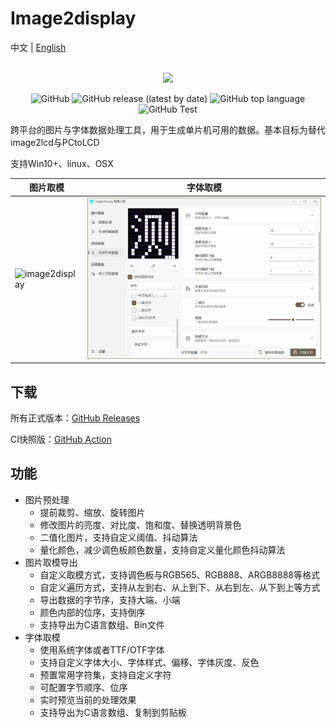 # Image2display

中文 | [English](./README_EN.md)

<p align="center">
    <br>
    <img src="./Image2Display/Image2Display/Assets/logo.svg" width="150"/>
    <br>
</p>
<p align="center">
    <img alt="GitHub" src="https://img.shields.io/github/license/chenxuuu/image2display">
    <img alt="GitHub release (latest by date)" src="https://img.shields.io/github/v/release/chenxuuu/image2display">
    <img alt="GitHub top language" src="https://img.shields.io/github/languages/top/chenxuuu/image2display">
    <img alt="GitHub Test" src="https://github.com/chenxuuu/image2display/actions/workflows/test.yml/badge.svg">
</p>

跨平台的图片与字体数据处理工具，用于生成单片机可用的数据。基本目标为替代image2lcd与PCtoLCD

支持Win10+、linux、OSX

| 图片取模 | 字体取模 |
|--------|--------|
| ![image2display](Assets/zh.gif) | ![font](Assets/font.png) |

## 下载

所有正式版本：[GitHub Releases](https://github.com/chenxuuu/image2display/releases/latest)

CI快照版：[GitHub Action](https://nightly.link/chenxuuu/image2display/workflows/build/master)

## 功能

- 图片预处理
  - 提前裁剪、缩放、旋转图片
  - 修改图片的亮度、对比度、饱和度、替换透明背景色
  - 二值化图片，支持自定义阈值、抖动算法
  - 量化颜色，减少调色板颜色数量，支持自定义量化颜色抖动算法
- 图片取模导出
  - 自定义取模方式，支持调色板与RGB565、RGB888、ARGB8888等格式
  - 自定义遍历方式，支持从左到右、从上到下、从右到左、从下到上等方式
  - 导出数据的字节序，支持大端、小端
  - 颜色内部的位序，支持倒序
  - 支持导出为C语言数组、Bin文件
- 字体取模
  - 使用系统字体或者TTF/OTF字体
  - 支持自定义字体大小、字体样式、偏移、字体灰度、反色
  - 预置常用字符集，支持自定义字符
  - 可配置字节顺序、位序
  - 实时预览当前的处理效果
  - 支持导出为C语言数组、复制到剪贴板
